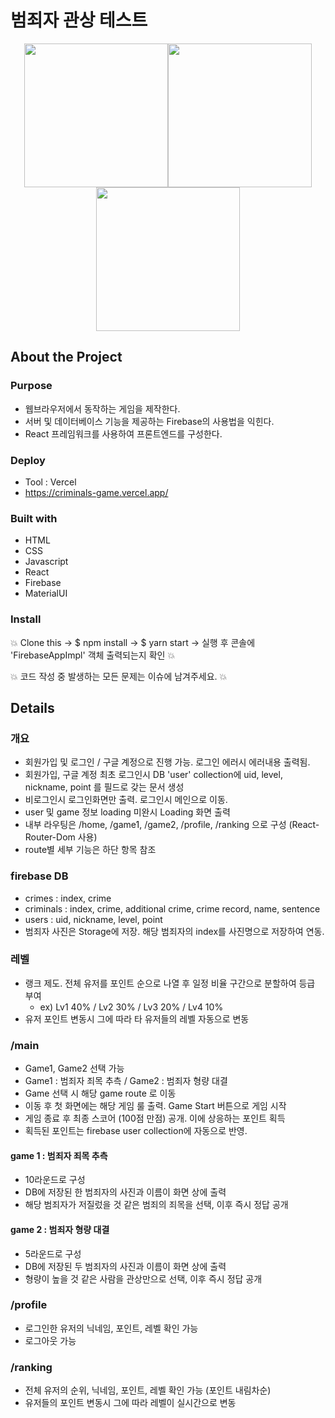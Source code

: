 # 범죄자 관상 테스트

<p align="center"><img src="https://user-images.githubusercontent.com/40906871/144459871-289ae68f-4900-4c96-b237-9f9ee5737398.png" height="230"/><img src="https://user-images.githubusercontent.com/40906871/144459956-016f1f13-c28f-45bb-804f-01c2fc4425a2.png" height="230"/><img src="https://user-images.githubusercontent.com/40906871/144460081-b6239ecc-e3ea-4cfb-abf1-3175573dfb70.png" height="230"/></p>

## About the Project

### Purpose
- 웹브라우저에서 동작하는 게임을 제작한다.
- 서버 및 데이터베이스 기능을 제공하는 Firebase의 사용법을 익힌다. 
- React 프레임워크를 사용하여 프론트엔드를 구성한다.

### Deploy

- Tool : Vercel
- https://criminals-game.vercel.app/

### Built with

- HTML
- CSS
- Javascript
- React
- Firebase
- MaterialUI

### Install

:boom: Clone this -> $ npm install -> $ yarn start -> 실행 후 콘솔에 'FirebaseAppImpl' 객체 출력되는지 확인 :boom:  

:boom: 코드 작성 중 발생하는 모든 문제는 이슈에 남겨주세요. :boom:

## Details

### 개요
- 회원가입 및 로그인 / 구글 계정으로 진행 가능. 로그인 에러시 에러내용 출력됨.
- 회원가입, 구글 계정 최초 로그인시 DB 'user' collection에 uid, level, nickname, point 를 필드로 갖는 문서 생성
- 비로그인시 로그인화면만 출력. 로그인시 메인으로 이동.
- user 및 game 정보 loading 미완시 Loading 화면 출력
- 내부 라우팅은 /home, /game1, /game2, /profile, /ranking 으로 구성 (React-Router-Dom 사용)
- route별 세부 기능은 하단 항목 참조

### firebase DB 
- crimes : index, crime   
- criminals : index, crime, additional crime, crime record, name, sentence
- users : uid, nickname, level, point
- 범죄자 사진은 Storage에 저장. 해당 범죄자의 index를 사진명으로 저장하여 연동.

### 레벨
- 랭크 제도. 전체 유저를 포인트 순으로 나열 후 일정 비율 구간으로 분할하여 등급 부여
    - ex) Lv1 40% / Lv2 30% / Lv3 20% / Lv4 10%
- 유저 포인트 변동시 그에 따라 타 유저들의 레벨 자동으로 변동

### /main
- Game1, Game2 선택 가능
- Game1 : 범죄자 죄목 추측 / Game2 : 범죄자 형량 대결
- Game 선택 시 해당 game route 로 이동
- 이동 후 첫 화면에는 해당 게임 룰 출력. Game Start 버튼으로 게임 시작
- 게임 종료 후 최종 스코어 (100점 만점) 공개. 이에 상응하는 포인트 획득
- 획득된 포인트는 firebase user collection에 자동으로 반영.

#### game 1 : 범죄자 죄목 추측
- 10라운드로 구성 
- DB에 저장된 한 범죄자의 사진과 이름이 화면 상에 출력
- 해당 범죄자가 저질렀을 것 같은 범죄의 죄목을 선택, 이후 즉시 정답 공개

#### game 2 : 범죄자 형량 대결
- 5라운드로 구성
- DB에 저장된 두 범죄자의 사진과 이름이 화면 상에 출력
- 형량이 높을 것 같은 사람을 관상만으로 선택, 이후 즉시 정답 공개

### /profile
- 로그인한 유저의 닉네임, 포인트, 레벨 확인 가능
- 로그아웃 가능

### /ranking
- 전체 유저의 순위, 닉네임, 포인트, 레벨 확인 가능 (포인트 내림차순)
- 유저들의 포인트 변동시 그에 따라 레벨이 실시간으로 변동
